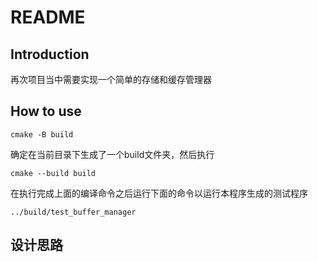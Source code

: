 # README

## Introduction

再次项目当中需要实现一个简单的存储和缓存管理器

## How to use

```shell
cmake -B build
```

确定在当前目录下生成了一个build文件夹，然后执行

```shell
cmake --build build
```

在执行完成上面的编译命令之后运行下面的命令以运行本程序生成的测试程序

```shell
../build/test_buffer_manager
```

## 设计思路

